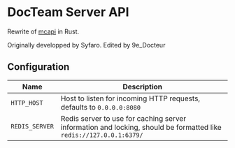 # DocTeam Server API

Rewrite of [mcapi] in Rust.

[mcapi]: https://github.com/Syfaro/mcapi

Originally developped by Syfaro. Edited by 9e_Docteur


## Configuration

| Name           | Description                                                                                                        |
| -------------- | ------------------------------------------------------------------------------------------------------------------ |
| `HTTP_HOST`    | Host to listen for incoming HTTP requests, defaults to `0.0.0.0:8080`                                              |
| `REDIS_SERVER` | Redis server to use for caching server information and locking, should be formatted like `redis://127.0.0.1:6379/` |
